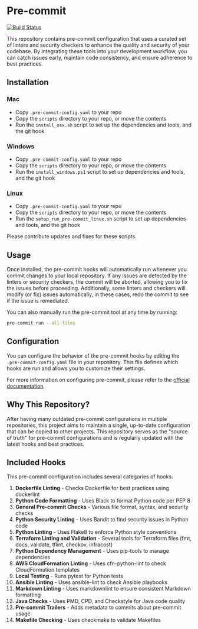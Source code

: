# Pre-commit

[![Build Status](https://github.com/kirkdude/pre-commit/actions/workflows/pre-commit.yml/badge.svg)](https://github.com/kirkdude/pre-commit/actions/workflows/pre-commit.yml)

This repository contains pre-commit configuration that uses a curated set of
linters and security checkers to enhance the quality and security of your
codebase. By integrating these tools into your development workflow, you can
catch issues early, maintain code consistency, and ensure adherence to best
practices.

## Installation

### Mac

- Copy `.pre-commit-config.yaml` to your repo
- Copy the `scripts` directory to your repo, or move the contents
- Run the `install_osx.sh` script to set up the dependencies and tools, and the git hook

### Windows

- Copy `.pre-commit-config.yaml` to your repo
- Copy the `scripts` directory to your repo, or move the contents
- Run the `install_windows.ps1` script to set up dependencies and tools, and the git hook

### Linux

- Copy `.pre-commit-config.yaml` to your repo
- Copy the `scripts` directory to your repo, or move the contents
- Run the `setup_run_pre-commit_linux.sh` script to set up dependencies and tools, and the git hook

Please contribute updates and fixes for these scripts.

## Usage

Once installed, the pre-commit hooks will automatically run whenever you commit
changes to your local repository. If any issues are detected by the linters or
security checkers, the commit will be aborted, allowing you to fix the issues
before proceeding. Additionally, some linters and checkers will modify (or fix)
issues automatically, in these cases, redo the commit to see if the issue is
remediated.

You can also manually run the pre-commit tool at any time by running:

```bash
pre-commit run --all-files
```

## Configuration

You can configure the behavior of the pre-commit hooks by editing the
`.pre-commit-config.yaml` file in your repository. This file defines which hooks
are run and allows you to customize their settings.

For more information on configuring pre-commit, please refer to the [official documentation](https://pre-commit.com/).

## Why This Repository?

After having many outdated pre-commit configurations in multiple repositories, this project
aims to maintain a single, up-to-date configuration that can be copied to other projects.
This repository serves as the "source of truth" for pre-commit configurations and is
regularly updated with the latest hooks and best practices.

## Included Hooks

This pre-commit configuration includes several categories of hooks:

1. **Dockerfile Linting** - Checks Dockerfile for best practices using dockerlint
2. **Python Code Formatting** - Uses Black to format Python code per PEP 8
3. **General Pre-commit Checks** - Various file format, syntax, and security checks
4. **Python Security Linting** - Uses Bandit to find security issues in Python code
5. **Python Linting** - Uses Flake8 to enforce Python style conventions
6. **Terraform Linting and Validation** - Several tools for Terraform files
   (fmt, docs, validate, tflint, checkov, infracost)
7. **Python Dependency Management** - Uses pip-tools to manage dependencies
8. **AWS CloudFormation Linting** - Uses cfn-python-lint to check CloudFormation templates
9. **Local Testing** - Runs pytest for Python tests
10. **Ansible Linting** - Uses ansible-lint to check Ansible playbooks
11. **Markdown Linting** - Uses markdownlint to ensure consistent Markdown formatting
12. **Java Checks** - Uses PMD, CPD, and Checkstyle for Java code quality
13. **Pre-commit Trailers** - Adds metadata to commits about pre-commit usage
14. **Makefile Checking** - Uses checkmake to validate Makefiles
